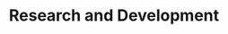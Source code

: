 ---
title: Research and Development
bullets:
  - Conduct research in microbiome science and microbial ecology
  - Design methods and algorithms for biological discovery
  - Explore metabolism and genomics of non-model organisms
---